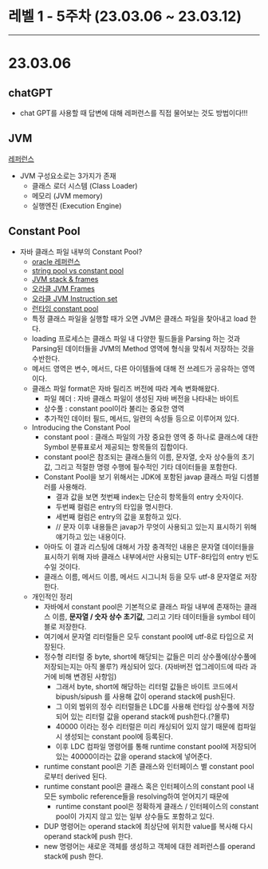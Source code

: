 # 레벨 1 - 5주차 (23.03.06 ~ 23.03.12)

---

# 23.03.06

## chatGPT
- chat GPT를 사용할 때 답변에 대해 레퍼런스를 직접 물어보는 것도 방법이다!!!

## JVM 
[레퍼런스](https://catch-me-java.tistory.com/12)
- JVM 구성요소로는 3가지가 존재
  - 클래스 로더 시스템 (Class Loader)
  - 메모리 (JVM memory)
  - 실행엔진 (Execution Engine)

## Constant Pool

- 자바 클래스 파일 내부의 Constant Pool? 
  - [oracle 레퍼런스](https://blogs.oracle.com/javamagazine/post/java-class-file-constant-pool)
  - [string pool vs constant pool](https://stackoverflow.com/questions/23252767/string-pool-vs-constant-pool)
  - [JVM stack & frames](https://sanghoonly.tistory.com/62)
  - [오라클 JVM Frames](https://docs.oracle.com/javase/specs/jvms/se8/html/jvms-2.html#jvms-2.6)
  - [오라클 JVM Instruction set](https://docs.oracle.com/javase/specs/jvms/se8/html/jvms-6.html#jvms-6.5.dup)
  - [런타임 constant pool](https://docs.oracle.com/javase/specs/jvms/se7/html/jvms-2.html#jvms-2.5.5)
  - 특정 클래스 파일을 실행할 때가 오면 JVM은 클래스 파일을 찾아내고 load 한다. 
  - loading 프로세스는 클래스 파일 내 다양한 필드들을 Parsing 하는 것과 Parsing된 데이터들을 JVM의 Method 영역에 형식을 맞춰서 저장하는 것을 수반한다.
  - 메서드 영역은 변수, 메서드, 다른 아이템들에 대해 전 쓰레드가 공유하는 영역이다.
  - 클래스 파일 format은 자바 릴리즈 버전에 따라 계속 변화해왔다.
    - 파일 헤더 : 자바 클래스 파일이 생성된 자바 버전을 나타내는 바이트
    - 상수풀 : constant pool이라 불리는 중요한 영역
    - 추가적인 데이터 필드, 메서드, 일련의 속성들 등으로 이루어져 있다.
  - Introducing the Constant Pool
    - constant pool : 클래스 파일의 가장 중요한 영역 중 하나로 클래스에 대한 Symbol 분류표로서 제공되는 항목들의 집합이다.
    - constant pool은 참조되는 클래스들의 이름, 문자열, 숫자 상수들의 초기값, 그리고 적절한 명령 수행에 필수적인 기타 데이터들을 포함한다.
    - Constant Pool을 보기 위해서는 JDK에 포함된 javap 클래스 파일 디셈블러를 사용해라.
      - 결과 값을 보면 첫번째 index는 단순히 항목들의 entry 숫자이다.
      - 두번째 컬럼은 entry의 타입을 명시한다.
      - 세번째 컬럼은 entry의 값을 포함하고 있다. 
      - // 문자 이후 내용들은 javap가 무엇이 사용되고 있는지 표시하기 위해 얘기하고 있는 내용이다.
    - 아마도 이 결과 리스팅에 대해서 가장 충격적인 내용은 문자열 데이터들을 표시하기 위해 자바 클래스 내부에서만 사용되는 UTF-8타입의 entry 빈도수일 것이다.
    - 클래스 이름, 메서드 이름, 메서드 시그니처 등을 모두 utf-8 문자열로 저장한다.
  - 개인적인 정리
    - 자바에서 constant pool은 기본적으로 클래스 파일 내부에 존재하는 클래스 이름, **문자열 / 숫자 상수 초기값**, 그리고 기타 데이터들을 symbol 테이블로 저장한다.
    - 여기에서 문자열 리터럴들은 모두 constant pool에 utf-8로 타입으로 저장된다.
    - 정수형 리터럴 중 byte, short에 해당되는 값들은 미리 상수풀에(상수풀에 저장되는지는 아직 몰루?) 캐싱되어 있다. (자바버전 업그레이드에 따라 과거에 비해 변경된 사항임)
      - 그래서 byte, short에 해당하는 리터럴 값들은 바이트 코드에서 bipush/sipush 를 사용해 값이 operand stack에 push된다.
      - 그 이외 범위의 정수 리터럴들은 LDC를 사용해 런타임 상수풀에 저장되어 있는 리터럴 값을 operand stack에 push한다.(?몰루)
      - 40000 이라는 정수 리터럴은 미리 캐싱되어 있지 않기 때문에 컴파일 시 생성되는 constant pool에 등록된다.
      - 이후 LDC 컴파일 명령어를 통해 runtime constant pool에 저장되어 있는 40000이라는 값을 operand stack에 넣어준다.
    - runtime constant pool은 기존 클래스와 인터페이스 별 constant pool로부터 derived 된다.
    - runtime constant pool은 클래스 혹은 인터페이스의 constant pool 내 모든 symbolic reference들을 resolving하여 얻어지기 때문에
      - runtime constant pool은 정확하게 클래스 / 인터페이스의 constant pool이 가지지 않고 있는 일부 상수들도 포함하고 있다.
    - DUP 명령어는 operand stack에 최상단에 위치한 value를 복사해 다시 operand stack에 push 한다.
    - new 명령어는 새로운 객체를 생성하고 객체에 대한 레퍼런스를 operand stack에 push 한다.



















